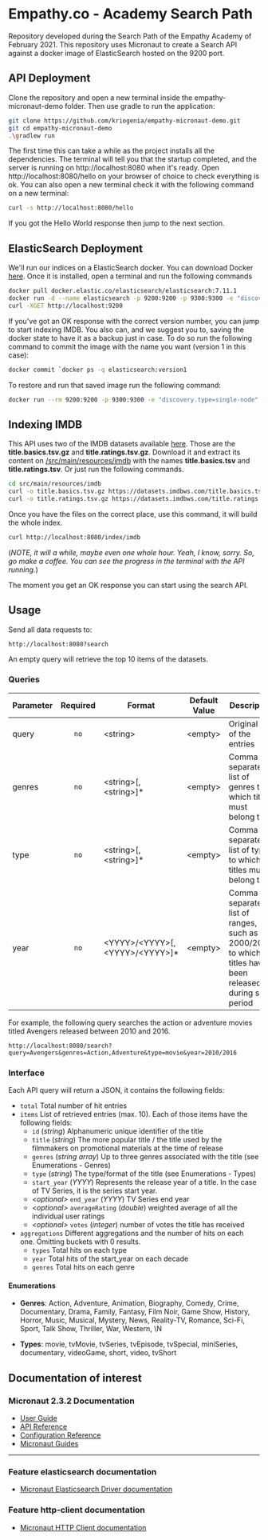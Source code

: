 # Empathy.co - Academy Search Path

Repository developed during the Search Path of the Empathy Academy of February 2021.
This repository uses Micronaut to create a Search API against a docker image of ElasticSearch hosted on the 9200 port.

## API Deployment

Clone the repository and open a new terminal inside the empathy-micronaut-demo folder.
Then use gradle to run the application:

```sh
git clone https://github.com/kriogenia/empathy-micronaut-demo.git
git cd empathy-micronaut-demo
.\gradlew run
```

The first time this can take a while as the project installs all the dependencies.
The terminal will tell you that the startup completed, and the server is running on http://localhost:8080 when it's ready.
Open http://localhost:8080/hello on your browser of choice to check everything is ok.
You can also open a new terminal check it with the following command on a new terminal:

```sh
curl -s http://localhost:8080/hello
```

If you got the Hello World response then jump to the next section.

## ElasticSearch Deployment

We'll run our indices on a ElasticSearch docker.
You can download Docker [here](https://www.docker.com/products/docker-desktop).
Once it is installed, open a terminal and run the following commands 

```sh
docker pull docker.elastic.co/elasticsearch/elasticsearch:7.11.1
docker run -d --name elasticsearch -p 9200:9200 -p 9300:9300 -e "discovery.type=single-node" docker.elastic.co/elasticsearch/elasticsearch:7.11.1
curl -XGET http://localhost:9200
```

If you've got an OK response with the correct version number, you can jump to start indexing IMDB.
You also can, and we suggest you to, saving the docker state to have it as a backup just in case.
To do so run the following command to commit the image with the name you want (version 1 in this case):

```sh
docker commit `docker ps -q elasticsearch:version1
```

To restore and run that saved image run the following command:

```sh
docker run --rm 9200:9200 -p 9300:9300 -e "discovery.type=single-node" elasticsearch:version1
```

## Indexing IMDB

This API uses two of the IMDB datasets available [here](https://datasets.imdbws.com).
Those are the **title.basics.tsv.gz** and **title.ratings.tsv.gz**. 
Download it and extract its content on [/src/main/resources/imdb](/src/main/resources/imdb) 
with the names **title.basics.tsv** and **title.ratings.tsv**. 
Or just run the following commands.

```sh
cd src/main/resources/imdb
curl -o title.basics.tsv.gz https://datasets.imdbws.com/title.basics.tsv.gz && gzip -d title.basics.tsv.gz
curl -o title.ratings.tsv.gz https://datasets.imdbws.com/title.ratings.tsv.gz && gzip -d title.ratings.tsv.gz
```

Once you have the files on the correct place, use this command, it will build the whole index.

```sh
curl http://localhost:8080/index/imdb
```

(*NOTE, it will a while, maybe even one whole hour. Yeah, I know, sorry. 
So, go make a coffee. You can see the progress in the terminal with the API running.*)

The moment you get an OK response you can start using the search API.

## Usage

Send all data requests to:

```
http://localhost:8080?search
```

An empty query will retrieve the top 10 items of the datasets.

### Queries

| Parameter | Required | Format | Default Value | Description |
|---|:---:|---|---|---|
| query | `no` | \<string\> | \<empty\> | Original title of the entries |
| genres | `no` | \<string\>[,\<string\>]* | \<empty\> | Comma separated list of genres to which titles must belong to |
| type | `no` | \<string\>[,\<string\>]* |  \<empty\> | Comma separated list of types to which titles must belong to |
| year | `no` | \<YYYY\>/\<YYYY\>[,\<YYYY\>/\<YYYY\>]* |  \<empty\> | Comma separated list of ranges, such as 2000/2010, to which titles have been released during such period

For example, the following query searches the action or adventure movies titled Avengers released between 2010 and 2016.

```
http://localhost:8080/search?query=Avengers&genres=Action,Adventure&type=movie&year=2010/2016
```


### Interface

Each API query will return a JSON, it contains the following fields:

* `total` Total number of hit entries
* `items` List of retrieved entries (max. 10). Each of those items have the following fields:
    * `id` (*string*) Alphanumeric unique identifier of the title
    * `title` (*string*) The more popular title / the title used by the filmmakers on promotional materials at the time of release
    * `genres` (*string array*) Up to three genres associated with the title (see Enumerations - Genres)
    * `type` (*string*) The type/format of the title (see Enumerations - Types)
    * `start_year` (*YYYY*) Represents the release year of a title. 
      In the case of TV Series, it is the series start year.
    * *\<optional\>* `end_year` (*YYYY*) TV Series end year 
    * *\<optional\>* `averageRating` (*double*) weighted average of all the individual user ratings
    * *\<optional\>* `votes` (*integer*) number of votes the title has received
* `aggregations` Different aggregations and the number of hits on each one. Omitting buckets with 0 results.
    * `types` Total hits on each type
    * `year` Total hits of the start_year on each decade
    * `genres` Total hits on each genre

#### Enumerations

* **Genres**: Action, Adventure, Animation, Biography, Comedy, Crime, Documentary, Drama, Family, Fantasy, Film Noir, 
  Game Show, History, Horror, Music, Musical, Mystery, News, Reality-TV, Romance, Sci-Fi, Sport, Talk Show, Thriller, 
  War, Western, \\N
  
* **Types**: movie, tvMovie, tvSeries, tvEpisode, tvSpecial, miniSeries, documentary, videoGame, short, video, tvShort

## Documentation of interest

### Micronaut 2.3.2 Documentation

- [User Guide](https://docs.micronaut.io/2.3.2/guide/index.html)
- [API Reference](https://docs.micronaut.io/2.3.2/api/index.html)
- [Configuration Reference](https://docs.micronaut.io/2.3.2/guide/configurationreference.html)
- [Micronaut Guides](https://guides.micronaut.io/index.html)
---

### Feature elasticsearch documentation

- [Micronaut Elasticsearch Driver documentation](https://micronaut-projects.github.io/micronaut-elasticsearch/latest/guide/index.html)

### Feature http-client documentation

- [Micronaut HTTP Client documentation](https://docs.micronaut.io/latest/guide/index.html#httpClient)
